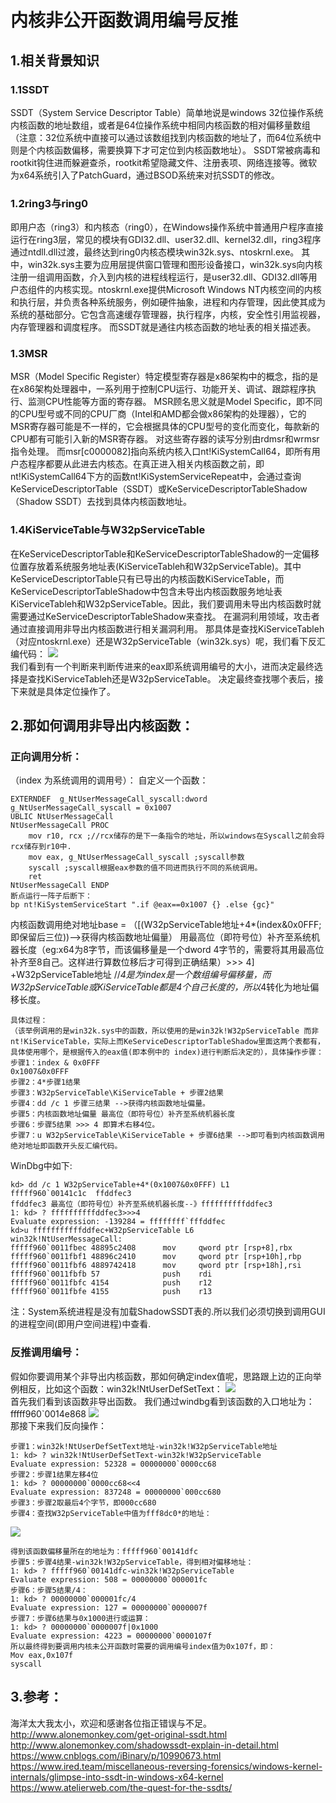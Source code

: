 # 内核非公开函数调用编号反推
## 1.相关背景知识
### 1.1SSDT
SSDT（System Service Descriptor Table）简单地说是windows 32位操作系统内核函数的地址数组，或者是64位操作系统中相同内核函数的相对偏移量数组（注意：32位系统中直接可以通过该数组找到内核函数的地址了，而64位系统中则是个内核函数偏移，需要换算下才可定位到内核函数地址）。
SSDT常被病毒和rootkit钩住进而躲避查杀，rootkit希望隐藏文件、注册表项、网络连接等。微软为x64系统引入了PatchGuard，通过BSOD系统来对抗SSDT的修改。
### 1.2ring3与ring0
即用户态（ring3）和内核态（ring0），在Windows操作系统中普通用户程序直接运行在ring3层，常见的模块有GDI32.dll、user32.dll、kernel32.dll，ring3程序通过ntdll.dll过渡，最终达到ring0内核态模块win32k.sys、ntoskrnl.exe。
其中，win32k.sys主要为应用层提供窗口管理和图形设备接口，win32k.sys向内核注册一组调用函数，介入到内核的进程线程运行，是user32.dll、GDI32.dll等用户态组件的内核实现。ntoskrnl.exe提供Microsoft Windows NT内核空间的内核和执行层，并负责各种系统服务，例如硬件抽象，进程和内存管理，因此使其成为系统的基础部分。它包含高速缓存管理器，执行程序，内核，安全性引用监视器，内存管理器和调度程序。
而SSDT就是通往内核态函数的地址表的相关描述表。
### 1.3MSR
MSR（Model Specific Register）特定模型寄存器是x86架构中的概念，指的是在x86架构处理器中，一系列用于控制CPU运行、功能开关、调试、跟踪程序执行、监测CPU性能等方面的寄存器。
MSR顾名思义就是Model Specific，即不同的CPU型号或不同的CPU厂商（Intel和AMD都会做x86架构的处理器），它的MSR寄存器可能是不一样的，它会根据具体的CPU型号的变化而变化，每款新的CPU都有可能引入新的MSR寄存器。
对这些寄存器的读写分别由rdmsr和wrmsr指令处理。
而msr[c0000082]指向系统内核入口nt!KiSystemCall64，即所有用户态程序都要从此进去内核态。在真正进入相关内核函数之前，即nt!KiSystemCall64下方的函数nt!KiSystemServiceRepeat中，会通过查询KeServiceDescriptorTable（SSDT）或KeServiceDescriptorTableShadow（Shadow SSDT）去找到具体内核函数地址。
### 1.4KiServiceTable与W32pServiceTable
在KeServiceDescriptorTable和KeServiceDescriptorTableShadow的一定偏移位置存放着系统服务地址表(KiServiceTableh和W32pServiceTable)。其中KeServiceDescriptorTable只有已导出的内核函数KiServiceTable，而KeServiceDescriptorTableShadow中包含未导出内核函数服务地址表KiServiceTableh和W32pServiceTable。因此，我们要调用未导出内核函数时就需要通过KeServiceDescriptorTableShadow来查找。
在漏洞利用领域，攻击者通过直接调用非导出内核函数进行相关漏洞利用。
那具体是查找KiServiceTableh（对应ntoskrnl.exe）还是W32pServiceTable（win32k.sys）呢，我们看下反汇编代码：
![](https://github.com/jionyeahgithub/Arbang/blob/master/%E5%86%85%E6%A0%B8%E9%9D%9E%E5%85%AC%E5%BC%80%E5%87%BD%E6%95%B0%E8%B0%83%E7%94%A8%E7%BC%96%E5%8F%B7%E5%8F%8D%E6%8E%A8/image/%E5%9B%BE%E7%89%87111.png)<br/>
我们看到有一个判断来判断传进来的eax即系统调用编号的大小，进而决定最终选择是查找KiServiceTableh还是W32pServiceTable。
决定最终查找哪个表后，接下来就是具体定位操作了。
## 2.那如何调用非导出内核函数：
### 正向调用分析：
（index 为系统调用的调用号）：
自定义一个函数：
```
EXTERNDEF  g_NtUserMessageCall_syscall:dword
g_NtUserMessageCall_syscall = 0x1007
UBLIC NtUserMessageCall
NtUserMessageCall PROC
    mov r10, rcx ;//rcx储存的是下一条指令的地址，所以windows在Syscall之前会将rcx储存到r10中.
    mov eax, g_NtUserMessageCall_syscall ;syscall参数
    syscall ;syscall根据eax参数的值不同进而执行不同的系统调用。
    ret
NtUserMessageCall ENDP
断点运行一阵子后断下：
bp nt!KiSystemServiceStart ".if @eax==0x1007 {} .else {gc}"
```

内核函数调用绝对地址base = （[(W32pServiceTable地址+4*(index&0x0FFF;即保留后三位))-->获得内核函数地址偏量） 用最高位（即符号位）补齐至系统机器长度（eg:x64为8字节，而该偏移量是一个dword 4字节的，需要将其用最高位补齐至8自己。这样进行算数位移后才可得到正确结果）>>> 4] +W32pServiceTable地址
//*4是为index是一个数组编号偏移量，而W32pServiceTable或KiServiceTable都是4个自己长度的，所以*4转化为地址偏移长度。
```
具体过程：
（该举例调用的是win32k.sys中的函数，所以使用的是win32k!W32pServiceTable 而非nt!KiServiceTable，实际上而KeServiceDescriptorTableShadow里面这两个表都有，具体使用哪个，是根据传入的eax值(即本例中的 index)进行判断后决定的），具体操作步骤：
步骤1：index & 0x0FFF
0x1007&0x0FFF
步骤2：4*步骤1结果
步骤3：W32pServiceTable\KiServiceTable + 步骤2结果
步骤4：dd /c 1 步骤三结果 -->获得内核函数地址偏量。
步骤5：内核函数地址偏量 最高位（即符号位）补齐至系统机器长度
步骤6：步骤5结果 >>> 4 即算术右移4位。
步骤7：u W32pServiceTable\KiServiceTable + 步骤6结果 -->即可看到内核函数调用绝对地址即函数开头反汇编代码。
```
WinDbg中如下:
```
kd> dd /c 1 W32pServiceTable+4*(0x1007&0x0FFF) L1 
fffff960`00141c1c  ffddfec3
ffddfec3 最高位（即符号位）补齐至系统机器长度--》ffffffffffddfec3
1: kd> ? ffffffffffddfec3>>>4
Evaluate expression: -139284 = ffffffff`fffddfec
kd>u fffffffffffddfec+W32pServiceTable L6
win32k!NtUserMessageCall:
fffff960`0011fbec 48895c2408      mov     qword ptr [rsp+8],rbx
fffff960`0011fbf1 48896c2410      mov     qword ptr [rsp+10h],rbp
fffff960`0011fbf6 4889742418      mov     qword ptr [rsp+18h],rsi
fffff960`0011fbfb 57              push    rdi
fffff960`0011fbfc 4154            push    r12
fffff960`0011fbfe 4155            push    r13
```
注：System系统进程是没有加载ShadowSSDT表的.所以我们必须切换到调用GUI的进程空间(即用户空间进程)中查看.

### 反推调用编号：
假如你要调用某个非导出内核函数，那如何确定index值呢，思路跟上边的正向举例相反，比如这个函数：win32k!NtUserDefSetText：
![](https://github.com/jionyeahgithub/Arbang/blob/master/%E5%86%85%E6%A0%B8%E9%9D%9E%E5%85%AC%E5%BC%80%E5%87%BD%E6%95%B0%E8%B0%83%E7%94%A8%E7%BC%96%E5%8F%B7%E5%8F%8D%E6%8E%A8/image/%E5%9B%BE%E7%89%87112.png)<br/>
首先我们看到该函数非导出函数。
我们通过windbg看到该函数的入口地址为：fffff960`0014e868
![](https://github.com/jionyeahgithub/Arbang/blob/master/%E5%86%85%E6%A0%B8%E9%9D%9E%E5%85%AC%E5%BC%80%E5%87%BD%E6%95%B0%E8%B0%83%E7%94%A8%E7%BC%96%E5%8F%B7%E5%8F%8D%E6%8E%A8/image/%E5%9B%BE%E7%89%87113.png)<br/>
那接下来我们反向操作：
```
步骤1：win32k!NtUserDefSetText地址-win32k!W32pServiceTable地址
1: kd> ? win32k!NtUserDefSetText-win32k!W32pServiceTable
Evaluate expression: 52328 = 00000000`0000cc68
步骤2：步骤1结果左移4位
1: kd> ? 00000000`0000cc68<<4
Evaluate expression: 837248 = 00000000`000cc680
步骤3：步骤2取最后4个字节，即000cc680
步骤4：查找W32pServiceTable中值为fff8dc0*的地址：
```
![](https://github.com/jionyeahgithub/Arbang/blob/master/%E5%86%85%E6%A0%B8%E9%9D%9E%E5%85%AC%E5%BC%80%E5%87%BD%E6%95%B0%E8%B0%83%E7%94%A8%E7%BC%96%E5%8F%B7%E5%8F%8D%E6%8E%A8/image/%E5%9B%BE%E7%89%87114.png)<br/>
```
得到该函数偏移量所在的地址为：fffff960`00141dfc
步骤5：步骤4结果-win32k!W32pServiceTable，得到相对偏移地址：
1: kd> ? fffff960`00141dfc-win32k!W32pServiceTable
Evaluate expression: 508 = 00000000`000001fc
步骤6：步骤5结果/4：
1: kd> ? 00000000`000001fc/4
Evaluate expression: 127 = 00000000`0000007f
步骤7：步骤6结果与0x1000进行或运算：
1: kd> ? 00000000`0000007f|0x1000
Evaluate expression: 4223 = 00000000`0000107f
所以最终得到要调用内核未公开函数时需要的调用编号index值为0x107f，即：
Mov eax,0x107f
syscall
```
## 3.参考：
海洋太大我太小，欢迎和感谢各位指正错误与不足。<br/>
http://www.alonemonkey.com/get-original-ssdt.html
http://www.alonemonkey.com/shadowssdt-explain-in-detail.html
https://www.cnblogs.com/iBinary/p/10990673.html
https://www.ired.team/miscellaneous-reversing-forensics/windows-kernel-internals/glimpse-into-ssdt-in-windows-x64-kernel
https://www.atelierweb.com/the-quest-for-the-ssdts/
